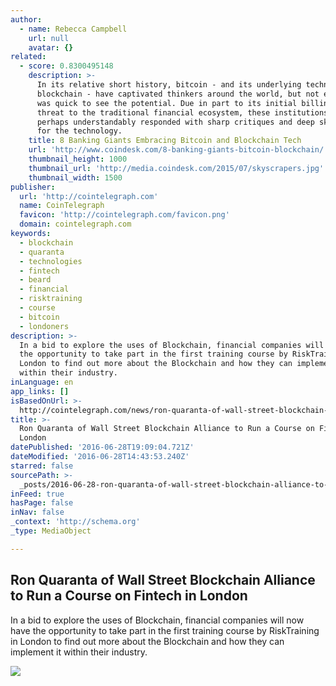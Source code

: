```yaml
---
author:
  - name: Rebecca Campbell
    url: null
    avatar: {}
related:
  - score: 0.8300495148
    description: >-
      In its relative short history, bitcoin - and its underlying technology the
      blockchain - have captivated thinkers around the world, but not everyone
      was quick to see the potential. Due in part to its initial billing as a
      threat to the traditional financial ecosystem, these institutions have
      perhaps understandably responded with sharp critiques and deep skepticism
      for the technology.
    title: 8 Banking Giants Embracing Bitcoin and Blockchain Tech
    url: 'http://www.coindesk.com/8-banking-giants-bitcoin-blockchain/'
    thumbnail_height: 1000
    thumbnail_url: 'http://media.coindesk.com/2015/07/skyscrapers.jpg'
    thumbnail_width: 1500
publisher:
  url: 'http://cointelegraph.com'
  name: CoinTelegraph
  favicon: 'http://cointelegraph.com/favicon.png'
  domain: cointelegraph.com
keywords:
  - blockchain
  - quaranta
  - technologies
  - fintech
  - beard
  - financial
  - risktraining
  - course
  - bitcoin
  - londoners
description: >-
  In a bid to explore the uses of Blockchain, financial companies will now have
  the opportunity to take part in the first training course by RiskTraining in
  London to find out more about the Blockchain and how they can implement it
  within their industry.
inLanguage: en
app_links: []
isBasedOnUrl: >-
  http://cointelegraph.com/news/ron-quaranta-of-wall-street-blockchain-alliance-to-run-a-course-on-fintech-in-london
title: >-
  Ron Quaranta of Wall Street Blockchain Alliance to Run a Course on Fintech in
  London
datePublished: '2016-06-28T19:09:04.721Z'
dateModified: '2016-06-28T14:43:53.240Z'
starred: false
sourcePath: >-
  _posts/2016-06-28-ron-quaranta-of-wall-street-blockchain-alliance-to-run-a-cou.md
inFeed: true
hasPage: false
inNav: false
_context: 'http://schema.org'
_type: MediaObject

---
```

<article style=""><h1>Ron Quaranta of Wall Street Blockchain Alliance to Run a Course on Fintech in London</h1><p>In a bid to explore the uses of Blockchain, financial companies will now have the opportunity to take part in the first training course by RiskTraining in London to find out more about the Blockchain and how they can implement it within their industry.</p><img src="http://cointelegraph.com/images/725_aHR0cDovL2NvaW50ZWxlZ3JhcGguY29tL3N0b3JhZ2UvdXBsb2Fkcy92aWV3L2I2ZDg0NmNhNGYzNzZkYjdiNzRlYWIwOWQzZmRmODU0LmpwZw==.jpg" /></article>